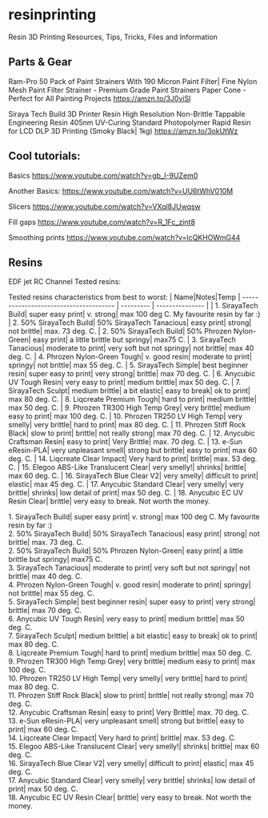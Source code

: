 # resinprinting
Resin 3D Printing Resources, Tips, Tricks, Files and Information


## Parts & Gear

Ram-Pro 50 Pack of Paint Strainers With 190 Micron Paint Filter| Fine Nylon Mesh Paint Filter Strainer - Premium Grade Paint Strainers Paper Cone - Perfect for All Painting Projects
https://amzn.to/3J0viSl

Siraya Tech Build 3D Printer Resin High Resolution Non-Brittle Tappable Engineering Resin 405nm UV-Curing Standard Photopolymer Rapid Resin for LCD DLP 3D Printing (Smoky Black| 1kg)
https://amzn.to/3okUtWz

## Cool tutorials:

Basics https://www.youtube.com/watch?v=gb_I-9UZem0

Another Basics: https://www.youtube.com/watch?v=UU6tWhV010M

Slicers https://www.youtube.com/watch?v=VXql8JUwqsw

Fill gaps https://www.youtube.com/watch?v=R_1Fc_zint8

Smoothing prints https://www.youtube.com/watch?v=lcQKHOWmG44

## Resins 

EDF jet RC Channel Tested resins:

Tested resins characteristics from best to worst:
| Name|Notes|Temp
| -------------------------------------- | --------- | --------------- |
| 1. SirayaTech Build| super easy print| v. strong| max 100 deg C. My favourite resin by far :)
| 2. 50% SirayaTech Build| 50% SirayaTech Tanacious| easy print| strong| not brittle| max. 73 deg. C.
| 2. 50% SirayaTech Build| 50% Phrozen Nylon-Green| easy print| a little brittle but springy| max75 C.
| 3. SirayaTech Tanacious| moderate to print| very soft but not springy| not brittle| max 40 deg. C.
| 4. Phrozen Nylon-Green Tough| v. good resin| moderate to print| springy| not brittle| max 55 deg. C.
| 5. SirayaTech Simple| best beginner resin| super easy to print| very strong| brittle| max 70 deg. C.
| 6. Anycubic UV Tough Resin| very easy to print| medium brittle| max 50 deg. C.
| 7. SirayaTech Sculpt| medium brittle| a bit elastic| easy to break| ok to print| max 80 deg. C.
| 8. Liqcreate Premium Tough| hard to print| medium brittle| max 50 deg. C.
| 9. Phrozen TR300 High Temp Grey| very brittle| medium easy to print| max 100 deg. C.
| 10. Phrozen TR250 LV High Temp| very smelly| very brittle| hard to print| max 80 deg. C.
| 11. Phrozen Stiff Rock Black| slow to print| brittle| not really strong| max 70 deg. C.
| 12. Anycubic Craftsman Resin| easy to print| Very Brittle| max. 70 deg. C.
| 13. e-Sun eResin-PLA| very unpleasant smell| strong but brittle| easy to print|  max 60 deg. C.
| 14. Liqcreate Clear Impact| Very hard to print| brittle| max. 53 deg. C.
| 15. Elegoo ABS-Like Translucent Clear| very smelly!| shrinks| brittle| max 60 deg. C.
| 16. SirayaTech Blue Clear V2| very smelly| difficult to print| elastic| max 45 deg. C.
| 17. Anycubic Standard Clear| very smelly| very brittle| shrinks| low detail of print| max 50 deg. C.
| 18. Anycubic EC UV Resin Clear| brittle| very easy to break. Not worth the money.

<p>1. SirayaTech Build| super easy print| v. strong| max 100 deg C. My favourite resin by far :)<br />2. 50% SirayaTech Build| 50% SirayaTech Tanacious| easy print| strong| not brittle| max. 73 deg. C.<br />2. 50% SirayaTech Build| 50% Phrozen Nylon-Green| easy print| a little brittle but springy| max75 C.<br />3. SirayaTech Tanacious| moderate to print| very soft but not springy| not brittle| max 40 deg. C.<br />4. Phrozen Nylon-Green Tough| v. good resin| moderate to print| springy| not brittle| max 55 deg. C.<br />5. SirayaTech Simple| best beginner resin| super easy to print| very strong| brittle| max 70 deg. C.<br />6. Anycubic UV Tough Resin| very easy to print| medium brittle| max 50 deg. C.<br />7. SirayaTech Sculpt| medium brittle| a bit elastic| easy to break| ok to print| max 80 deg. C.<br />8. Liqcreate Premium Tough| hard to print| medium brittle| max 50 deg. C.<br />9. Phrozen TR300 High Temp Grey| very brittle| medium easy to print| max 100 deg. C.<br />10. Phrozen TR250 LV High Temp| very smelly| very brittle| hard to print| max 80 deg. C.<br />11. Phrozen Stiff Rock Black| slow to print| brittle| not really strong| max 70 deg. C.<br />12. Anycubic Craftsman Resin| easy to print| Very Brittle| max. 70 deg. C.<br />13. e-Sun eResin-PLA| very unpleasant smell| strong but brittle| easy to print| max 60 deg. C.<br />14. Liqcreate Clear Impact| Very hard to print| brittle| max. 53 deg. C.<br />15. Elegoo ABS-Like Translucent Clear| very smelly!| shrinks| brittle| max 60 deg. C.<br />16. SirayaTech Blue Clear V2| very smelly| difficult to print| elastic| max 45 deg. C.<br />17. Anycubic Standard Clear| very smelly| very brittle| shrinks| low detail of print| max 50 deg. C.<br />18. Anycubic EC UV Resin Clear| brittle| very easy to break. Not worth the money.</p>

